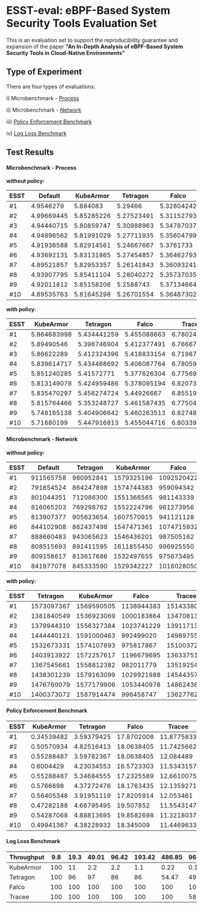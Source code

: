 # ESST-eval: eBPF-Based System Security Tools Evaluation Set

This is an evaluation set to support the reproducibility guarantee and expansion of the paper **"An In-Depth Analysis of eBPF-Based System Security Tools in Cloud-Native Environments"**



## Type of Experiment

There are four types of evaluations:

I) Microbenchmark - [Process](https://github.com/gjwls/ESST-eval/blob/main/eval/micro_benchmark/process)

ii) Microbenchmark - [Network](https://github.com/gjwls/ESST-eval/blob/main/eval/micro_benchmark/udp)

iii) [Policy Enforcement Benchmark](https://github.com/gjwls/ESST-eval/blob/main/eval/enforcement_benchmark)

iv) [Log Loss Benchmark](https://github.com/gjwls/ESST-eval/blob/main/eval/log_loss_benchmark)



## Test Results

#### Microbenchmark - Process

**without policy:**

| ESST | Default    | KubeArmor  | Tetragon   | Falco      | Tracee     |
| ---- | ---------- | ---------- | ---------- | ---------- | ---------- |
| #1   | 4.9546279  | 5.884083   | 5.29466    | 5.32804242 | 5.45508866 |
| #2   | 4.99669445 | 5.85285226 | 5.27523491 | 5.31152793 | 5.41237749 |
| #3   | 4.94440715 | 5.80859747 | 5.30988963 | 5.34787037 | 5.41883315 |
| #4   | 4.94896562 | 5.81991029 | 5.27711935 | 5.35604799 | 5.40608776 |
| #5   | 4.91936588 | 5.82914561 | 5.24667667 | 5.3761733  | 5.3776263  |
| #6   | 4.93692131 | 5.83131865 | 5.27454857 | 5.36462793 | 5.37809519 |
| #7   | 4.89521857 | 5.82953357 | 5.26141843 | 5.36093241 | 5.44926667 |
| #8   | 4.93907795 | 5.85411104 | 5.28040272 | 5.35737035 | 5.46158744 |
| #9   | 4.92011812 | 5.85158206 | 5.2588743  | 5.37134664 | 5.46026351 |
| #10  | 4.89535763 | 5.81645298 | 5.26701554 | 5.36487302 | 5.45504472 |

**with policy:**

| ESST | KubeArmor   | Tetragon    | Falco       | Tracee      |
| ---- | ----------- | ----------- | ----------- | ----------- |
| #1   | 5.864683998 | 5.434441259 | 5.455088663 | 6.78024249  |
| #2   | 5.89490546  | 5.396746904 | 5.412377491 | 6.76667327  |
| #3   | 5.86622289  | 5.412324396 | 5.418833154 | 6.719877885 |
| #4   | 5.839614717 | 5.434468692 | 5.406087764 | 6.780599546 |
| #5   | 5.851240285 | 5.41572771  | 5.377626304 | 6.775699062 |
| #6   | 5.813149078 | 5.424959486 | 5.378095194 | 6.820738264 |
| #7   | 5.835470297 | 5.456274724 | 5.44926667  | 6.855191617 |
| #8   | 5.815764466 | 5.353248727 | 5.461587435 | 6.775040962 |
| #9   | 5.748165138 | 5.404906642 | 5.460263513 | 6.827484696 |
| #10  | 5.71680199  | 5.447916813 | 5.455044716 | 6.803393761 |

#### Microbenchmark - Network

**without policy:**

| ESST | Default   | Tetragon  | KubeArmor  | Falco      | Tracee    |
| ---- | --------- | --------- | ---------- | ---------- | --------- |
| #1   | 911565758 | 980952841 | 1579325196 | 1092520422 | 914031612 |
| #2   | 791854524 | 864247898 | 1574744383 | 959094342  | 802394873 |
| #3   | 801044351 | 712086300 | 1551366565 | 981143339  | 805227747 |
| #4   | 816065203 | 769298762 | 1552224796 | 961273956  | 809579426 |
| #5   | 813907377 | 905623654 | 1607570915 | 941121128  | 799572999 |
| #6   | 844102908 | 862437498 | 1547471361 | 1074715932 | 826175744 |
| #7   | 888660483 | 943065623 | 1546436201 | 987505162  | 884975693 |
| #8   | 808515693 | 891411595 | 1611855450 | 996925550  | 865109472 |
| #9   | 809158617 | 813617686 | 1532497655 | 975673495  | 898661617 |
| #10  | 841977078 | 845333590 | 1529342227 | 1016028050 | 844705609 |

**with policy:**

| ESST | Tetragon   | KubeArmor  | Falco      | Tracee     |
| ---- | ---------- | ---------- | ---------- | ---------- |
| #1   | 1573097367 | 1569590505 | 1138944383 | 1514338057 |
| #2   | 1381840549 | 1536923069 | 1000183864 | 1347081330 |
| #3   | 1379944310 | 1556327384 | 1023741229 | 1391171302 |
| #4   | 1444440121 | 1591000463 | 992499020  | 1498975537 |
| #5   | 1532673331 | 1574107893 | 975817867  | 1510037274 |
| #6   | 1403913922 | 1572257617 | 1196679695 | 1363375191 |
| #7   | 1367545661 | 1558812382 | 982011779  | 1351925439 |
| #8   | 1438301239 | 1579163099 | 1029921988 | 1454435721 |
| #9   | 1476760079 | 1577179906 | 1053440978 | 1486243649 |
| #10  | 1400373072 | 1587914474 | 996458747  | 1362776223 |

####  Policy Enforcement Benchmark

| ESST | KubeArmor  | Tetragon   | Falco      | Tracee     |
| ---- | ---------- | ---------- | ---------- | ---------- |
| #1   | 0.34539482 | 3.59379425 | 17.8702008 | 11.8775833 |
| #2   | 0.50570934 | 4.82516413 | 18.0638405 | 11.7425662 |
| #3   | 0.55288487 | 3.59782367 | 18.0638405 | 12.084489  |
| #4   | 0.6004429  | 4.23034553 | 16.5723303 | 11.5343157 |
| #5   | 0.55288487 | 5.34684555 | 17.2325589 | 12.6610075 |
| #6   | 0.5766698  | 4.37272476 | 18.1763435 | 12.1359271 |
| #7   | 0.56405348 | 3.91951119 | 17.8205914 | 12.053461  |
| #8   | 0.47282188 | 4.66795495 | 19.507852  | 11.5543147 |
| #9   | 0.54287068 | 4.88813695 | 19.8582698 | 11.3218037 |
| #10  | 0.49941367 | 4.38228932 | 18.345009  | 11.4469633 |

#### Log Loss Benchmark

| Throughput | 9.8  | 19.3 | 49.01 | 96.42 | 193.42 | 486.85 | 968.05 | 1874.41 | 2480.15 |
| ---------- | ---- | ---- | ----- | ----- | ------ | ------ | ------ | ------- | ------- |
| KubeArmor  | 100  | 11   | 2.2   | 2.2   | 1.1    | 0.22   | 0.11   | 0.02    | 0.02    |
| Tetragon   | 100  | 96   | 97    | 86    | 86     | 54.47  | 49.3   | 30.83   | 14.81   |
| Falco      | 100  | 100  | 100   | 100   | 100    | 100    | 100    | 100     | 83      |
| Tracee     | 100  | 100  | 100   | 100   | 100    | 100    | 58     | 48      | 10      |
